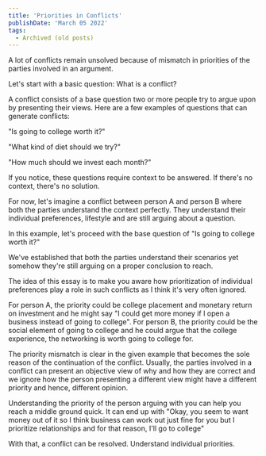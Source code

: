 ```yaml
---
title: 'Priorities in Conflicts'
publishDate: 'March 05 2022'
tags:
  - Archived (old posts)
---
```


A lot of conflicts remain unsolved because of mismatch in priorities of the parties involved in an argument.

Let's start with a basic question: What is a conflict?

A conflict consists of a base question two or more people try to argue upon by presenting their views. Here are a few examples of questions that can generate conflicts:

"Is going to college worth it?"

"What kind of diet should we try?"

"How much should we invest each month?"

If you notice, these questions require context to be answered. If there's no context, there's no solution.

For now, let's imagine a conflict between person A and person B where both the parties understand the context perfectly. They understand their individual preferences, lifestyle and are still arguing about a question.

In this example, let's proceed with the base question of "Is going to college worth it?"

We've established that both the parties understand their scenarios yet somehow they're still arguing on a proper conclusion to reach.

The idea of this essay is to make you aware how prioritization of individual preferences play a role in such conflicts as I think it's very often ignored.

For person A, the priority could be college placement and monetary return on investment and he might say "I could get more money if I open a business instead of going to college". For person B, the priority could be the social element of going to college and he could argue that the college experience, the networking is worth going to college for.

The priority mismatch is clear in the given example that becomes the sole reason of the continuation of the conflict. Usually, the parties involved in a conflict can present an objective view of why and how they are correct and we ignore how the person presenting a different view might have a different priority and hence, different opinion.

Understanding the priority of the person arguing with you can help you reach a middle ground quick. It can end up with "Okay, you seem to want money out of it so I think business can work out just fine for you but I prioritize relationships and for that reason, I'll go to college"

With that, a conflict can be resolved. Understand individual priorities.
